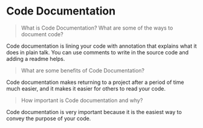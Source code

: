 # Code Documentation

> What is Code Documentation? What are some of the ways to document code?

Code documentation is lining your code with annotation that explains what it does in plain talk. You can use comments to write in the source code and adding a readme helps. 

> What are some benefits of Code Documentation?

Code documentation makes returning to a project after a period of time much easier, and it makes it easier for others to read your code.

> How important is Code documentation and why?

Code documentation is very important because it is the easiest way to convey the purpose of your code. 